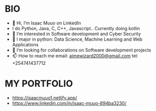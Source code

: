 # BIO
- 👋 Hi, I’m Isaac Muuo on LinkedIn
- I do Python, Java, C, C++, Javascript.. Currently doing kotlin
- 👀 I’m interested in Software development and Cyber Security
- 🌱 I major in python: Data Science, Machine Learning and Web Applications
- 💞️ I’m looking for collaborations on Software development projects
- 📫 How to reach me email: aimewizard2000@gmail.com    tel: +254741437712

# MY PORTFOLIO
- https://isaacmuuo1.netlify.app/
- https://www.linkedin.com/in/isaac-muuo-894ba3230/

<!---
IsaacBradley/IsaacBradley is a ✨ special ✨ repository because its `README.md` (this file) appears on your GitHub profile.
You can click the Preview link to take a look at your changes.
--->

